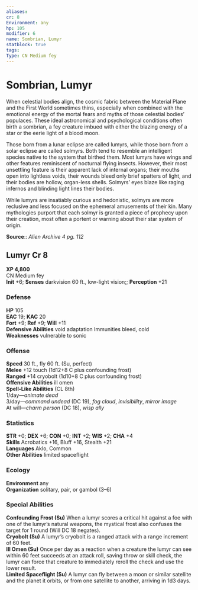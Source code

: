 ```yaml
---
aliases: 
cr: 8
Environment: any
hp: 105
modifier: 6
name: Sombrian, Lumyr
statblock: true
tags: 
Type: CN Medium fey  
---
```


# Sombrian, Lumyr

When celestial bodies align, the cosmic fabric between the Material Plane and the First World sometimes thins, especially when combined with the emotional energy of the mortal fears and myths of those celestial bodies’ populaces. These ideal astronomical and psychological conditions often birth a sombrian, a fey creature imbued with either the blazing energy of a star or the eerie light of a blood moon.

Those born from a lunar eclipse are called lumyrs, while those born from a solar eclipse are called solmyrs. Both tend to resemble an intelligent species native to the system that birthed them. Most lumyrs have wings and other features reminiscent of nocturnal flying insects. However, their most unsettling feature is their apparent lack of internal organs; their mouths open into lightless voids, their wounds bleed only brief spatters of light, and their bodies are hollow, organ-less shells. Solmyrs’ eyes blaze like raging infernos and blinding light lines their bodies.

While lumyrs are insatiably curious and hedonistic, solmyrs are more reclusive and less focused on the ephemeral amusements of their kin. Many mythologies purport that each solmyr is granted a piece of prophecy upon their creation, most often a portent or warning about their star system of origin.


**Source**:: _Alien Archive 4 pg. 112_

## Lumyr Cr 8

**XP 4,800**  
CN Medium fey  
**Init** +6; **Senses** darkvision 60 ft., low-light vision;; **Perception** +21  

### Defense

**HP** 105  
**EAC** 19; **KAC** 20  
**Fort** +9; **Ref** +9; **Will** +11  
**Defensive Abilities** void adaptation Immunities bleed, cold  
**Weaknesses** vulnerable to sonic

### Offense

**Speed** 30 ft., fly 60 ft. (Su, perfect)  
**Melee** +12 touch (1d12+8 C plus confounding frost)  
**Ranged** +14 cryobolt (1d10+8 C plus confounding frost)  
**Offensive Abilities** ill omen  
**Spell-Like Abilities** (CL 8th)  
1/day—_animate dead_  
3/day—_command undead_ (DC 19), _fog cloud_, _invisibility_, _mirror image_  
At will—_charm person_ (DC 18), _wisp ally_

### Statistics

**STR** +0; **DEX** +6; **CON** +0; **INT** +2; **WIS** +2; **CHA** +4  
**Skills** Acrobatics +16, Bluff +16, Stealth +21  
**Languages** Aklo, Common  
**Other Abilities** limited spaceflight

### Ecology

**Environment** any  
**Organization** solitary, pair, or gambol (3–6)

### Special Abilities

**Confounding Frost (Su)** When a lumyr scores a critical hit against a foe with one of the lumyr’s natural weapons, the mystical frost also confuses the target for 1 round (Will DC 18 negates).  
**Cryobolt (Su)** A lumyr’s cryobolt is a ranged attack with a range increment of 60 feet.  
**Ill Omen (Su)** Once per day as a reaction when a creature the lumyr can see within 60 feet succeeds at an attack roll, saving throw or skill check, the lumyr can force that creature to immediately reroll the check and use the lower result.  
**Limited Spaceflight (Su)** A lumyr can fly between a moon or similar satellite and the planet it orbits, or from one satellite to another, arriving in 1d3 days.
